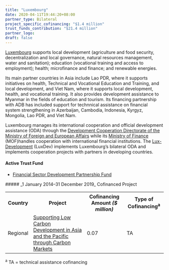 ```yaml
---
title: "Luxembourg"
date: 2020-04-11T19:44:20+08:00
partner_type: Bilateral
project_specific_cofinancing: "$1.4 million"
trust_funds_contribution: "$21.4 million"
partner_logo:
draft: false
---
```

[Luxembourg](https://www.adb.org/publications/luxembourg-fact-sheet) supports local development (agriculture and food security, decentralization and local governance, natural resources management, water and sanitation); education (vocational training and access to employment); health; microfinance and finance; and renewable energies.

Its main partner countries in Asia include Lao PDR, where it supports initiatives on health, Technical and Vocational Education and Training, and local development, and Viet Nam, where it supports local development, health, and vocational training. It also provides development assistance to Myanmar in the fields of education and tourism. Its financing partnership with ADB has included support for technnical assistance on financial system strengthening in Azerbaijan, Cambodia, Indonesia, Kyrgyz, Mongolia, Lao PDR, and Viet Nam. 

Luxembourg manages its international cooperation and official development assistance (ODA) through the [Development Cooperation Directorate of the Ministry of Foreign and European Affairs](https://cooperation.gouvernement.lu/en.html) while its [Ministry of Finance](https://mfin.gouvernement.lu/en.html) (MOF)handles cooperation with international financial institutions. The [Lux-Development](https://luxdev.lu/en/home) (LuxDev) implements Luxembourg’s bilateral ODA and implements cooperation projects with partners in developing countries. 

#### Active Trust Fund

* [Financial Sector Development Partnership Fund](./modalities/trust-funds/multi-partner-trust-funds/#fsdpf) 
  
<split>
##### _1 January 2014–31 December 2019_ Cofinanced Project

<table class="table dr-partner-table">

<tr>
<th>Country</th>
<th>Project</th>
<th>Cofinancing Amount <em>($ million)</em></th>
<th>Type of Cofinancing<sup>a</sup></th>
</tr>
<tr>
<td>Regional</td>
<td><a href="https://www.adb.org/projects/49270-001/main" target="_parent">Supporting Low Carbon Development in Asia and the Pacific through Carbon Markets</a></td>
<td>0.07 </td>
<td>TA</td>
</tr>
</table>

<p class="dr-footnote"><sup>a</sup> TA = technical assistance cofinancing</p>